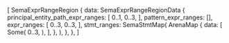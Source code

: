 [
    SemaExprRangeRegion {
        data: SemaExprRangeRegionData {
            principal_entity_path_expr_ranges: [
                0..1,
                0..3,
            ],
            pattern_expr_ranges: [],
            expr_ranges: [
                0..3,
                0..3,
            ],
            stmt_ranges: SemaStmtMap(
                ArenaMap {
                    data: [
                        Some(
                            0..3,
                        ),
                    ],
                },
            ),
        },
    },
]